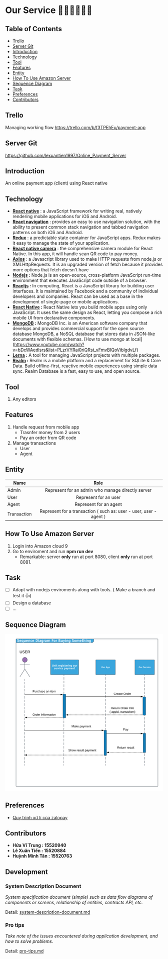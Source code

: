 # Our Service :steam_locomotive::train::train::train::train::train:

## Table of Contents

- [Trello](#trello)
- [Server Git](#server-git)
- [Introduction](#introduction)
- [Technology](#technology)
- [Tool](#tool)
- [Features](#features)
- [Entity](#entity)
- [How To Use Amazon Server](#how-to-use-amazon-server)
- [Sequence Diagram](#sequence-diagram)
- [Task](#task)
- [Preferences](#preferences)
- [Contributors](#contributors)

## Trello

Managing working flow
https://trello.com/b/f3TPEhEu/payment-app

## Server Git

https://github.com/lexuantien1997/Online_Payment_Server

## Introduction

An online payment app (client) using React native

## Technology

- __[React native](https://facebook.github.io/react-native/)__ : a JavaScript framework for writing real, natively rendering mobile applications for iOS and Android.
- __[React navigation](https://reactnavigation.org/)__ :  provides an easy to use navigation solution, with the ability to present common stack navigation and tabbed navigation patterns on both iOS and Android.
- __[Redux](https://redux.js.org/)__ : a predictable state container for JavaScript apps. Redux makes it easy to manage the state of your application.
- __[React native camera](https://github.com/react-native-community/react-native-camera)__ : the comprehensive camera module for React Native. In this app, it will handle scan QR code to pay money.
- __[Axios](https://github.com/axios/axios)__ :  a Javascript library used to make HTTP requests from node.js or XMLHttpRequests. It is an upgraded version of fetch because it provides more options that fetch doesn't have
- __[Nodejs](https://nodejs.org/en/) :__ Node.js is an open-source, cross-platform JavaScript run-time environment that executes JavaScript code outside of a browser.
- __[Reactjs](https://reactjs.org/) :__  In computing, React is a JavaScript library for building user interfaces. It is maintained by Facebook and a community of individual developers and companies. React can be used as a base in the development of single-page or mobile applications.
- __[React Native](https://facebook.github.io/react-native/) :__ React Native lets you build mobile apps using only JavaScript. It uses the same design as React, letting you compose a rich mobile UI from declarative components.
- __[MongoDB](https://www.mongodb.com/) :__ MongoDB Inc. is an American software company that develops and provides commercial support for the open source database MongoDB, a NoSQL database that stores data in JSON-like documents with flexible schemas. [How to use mongo at local] (https://www.youtube.com/watch?v=bDcWAedlsrs&list=PLzrVYRai0riQRst_vFmvBIQoViblgdvLf)
- __[Lerna](https://lernajs.io/) :__ A tool for managing JavaScript projects with multiple packages.
- __[Realm](https://realm.io/) :__  Realm is a mobile platform and a replacement for SQLite & Core Data. Build offline-first, reactive mobile experiences using simple data sync. Realm Database is a fast, easy to use, and open source.

## Tool

1. Any editors

## Features

1. Handle request from mobile app
    - Trasnfer money from 2 users
    - Pay an order from QR code
2. Manage transactions
    - User
    - Agent

## Entity

| Name     |      Role |
|----------|:-------------:|
| Admin     |Represent for an admin who manage directly server |
| User     |Represent for an user |
| Agent    |Represent for an agent|
| Transaction | Represent for a transaction ( such as: user - user, user - agent )     |

## How To Use Amazon Server

1. Login into Amazon cloud 9
2. Go to enviroment and run **npm run dev**
    - Remarkable: server **only** run at port 8080, client **only** run at port 8081.
    
## Task

- [ ] Adapt with nodejs enviroments along with tools. ( Make a branch and test it :+1:)
- [ ] Design a database
- [ ] ...

## Sequence Diagram

![Image description](assests/Websequencediagram.png)

## Preferences

- [Quy trình xử lí của zalopay](https://developers.zalopay.vn/docs/webtoapp/index.html#t-ng-quan)

## Contributors

- **Hứa Vĩ Trung : 15520940**
- **Lê Xuân Tiến : 15520884**
- **Huỳnh Minh Tân : 15520763**

## Development

### System Description Document

*System specification document (simple) such as data flow diagrams of components or screens, relationship of entities, contracts API, etc.*

Detail: [system-description-document.md](./development/system-description-document.md)

### Pro tips

*Take note of the issues encountered during application development, and how to solve problems.*

Detail: [pro-tips.md](./development/pro-tips.md)